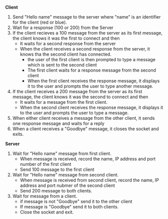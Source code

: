 **Client**

1.  Send "Hello name" message to the server where "name" is an identifier for the client (red or blue).
2.  Wait for a response (100 or 200) from the Server
3.  If the client recieves a 100 message from the server as its first message, the client knows it was the first to connect and then
    *  It waits for a second response from the server
    *  When the client receives a second response from the server, it knows tha the second client has connected.
        * the user of the first client is then prompted to type a message which is sent to the second client 
        * The first client waits for a response message from the second client 
        * When the first client receives the response message, it displays it to the user and prompts the user to type another message.
4.  If the client receives a 200 message from the server as its first message, the client knows it was the second to connect and then
    *  It waits for a message from the first client.
    * When the second client receives the response message, it displays it to the user and prompts the user to type a message.
5.  When either client receives a message from the other client, it sends one response message and waits for a reply
6.  When a client receives a "Goodbye" message, it closes the socket and exits.


**Server**

1.  Wait for "Hello name" message from first client.
    *  When message is received, record the name, IP address and port number of the first client
    *  Send 100 message to the first client
2.  Wait for "Hello name" message from second client.
    *  When message is received from second client, record the name, IP address and port nubmer of the second client
    *  Send 200 message to both clients.
3.  Wait for message from a client.
    *  if message is not "Goodbye" send it to the other client
    *  If message is "Goodbye" send it to both clients.
    *  Close the socket and exit.
    
